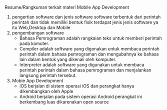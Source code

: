 Resume/Rangkuman terkait materi Mobile App Development

1. pengertian software dan jenis software
   software terbentuk dari perintah perintah dan tidak memiliki bentuk fisik terdapat jenis jenis software ya itu Web,Desktop dan Mobile
2. pengembangan software
   - Bahasa Pemrograman adalah rangkaian teks untuk memberi perintah pada komuter.
   - Compiler adalah software yang digonakan untuk membaca perintah perintah dalam bahasa pemrograman dan mengubahnya ke bahasa lain dalam bentuk yang dikenali oleh komputer.
   - Interpreter adalah software yang digunakan untuk membaca perintah perintah dalam bahasa pemrograman dan menjalankan langsung perintah tersebut.
3. Mobie App Development
   - iOS berjalan di sistem operasi iOS dan perangkat hanya dikembangkan oleh Apple
   - Android berjalan pada sistem operasi Android perangkat ini berkembang luas dikarenakan open source
